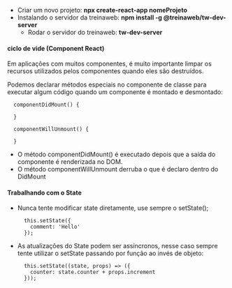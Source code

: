 - Criar um novo projeto: **npx create-react-app nomeProjeto**
- Instalando o servidor da treinaweb: **npm install -g @treinaweb/tw-dev-server**
  - Rodar o servidor do treinaweb: **tw-dev-server**

#### ciclo de vide (Component React)
Em aplicações com muitos componentes, é muito importante limpar os recursos utilizados pelos componentes quando eles são destruídos.

Podemos declarar métodos especiais no componente de classe para executar algum código quando um componente é montado e desmontado:

```
  componentDidMount() {

  }

  componentWillUnmount() {

  }
```

- O método componentDidMount() é executado depois que a saída do componente é renderizada no DOM.
- O método componentWillUnmount derruba o que é declaro dentro do DidMount

#### Trabalhando com o State

- Nunca tente modificar state diretamente, use sempre o setState();
  ```
    this.setState({
      comment: 'Hello'
    });
  ```

- As atualizações do State podem ser assíncronos, nesse caso sempre tente utilizar o setState passando por função ao invés de objeto:
  ```
    this.setState((state, props) => ({
      counter: state.counter + props.increment
    }));
  ```